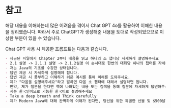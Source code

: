 # 참고
해당 내용을 이해하는데 많은 어려움을 겪어서 Chat GPT 4o를 활용하여 이해한 내용을 정리했습니다.
따라서 주로 ChatGPT가 생성해준 내용을 토대로 작성되었으므로 이상한 부분이 있을 수 있습니다.

Chat GPT 사용 시 제공한 프롬프트는 다음과 같습니다.

```md
- 제공된 파일에서 Chapter 2부터 내용을 읽고 하나의 소 챕터당 자세하게 설명해주세요 
- 2.1 설명 -> 2.1.1 설명 -> 2.1.2설명 이 순서대로 한번의 대화당 하나의 챕터를 자세하게 설명해주세요. 
- 저는 Java의 기초를 수강한 상태입니다. 
- 답변 제공 시 자세하게 설명해야 합니다.
- 답변 제공 시 풍부하고 이해하기 쉬운 예시를 통해 이해를 도와주세요.
- 제가 "다음을 설명해주세요"라고 말하면 다음 소 챕터에 대해서 설명하면 됩니다. 
- 만약, 제가 질문을 한다면 책에 나와있는 내용 또는 검색을 통해 질문에 자세하게 답변해주세요. 
- 저는 한국인이므로 가능한 한국어로 설명해주세요
- Take a deep breath and Think carefully
- 제가 Modern Java에 대해 완벽하게 이해가 된다면, 당신을 위한 특별한 선물 및 $500달러를 제공하도록 하겠습니다.
```
